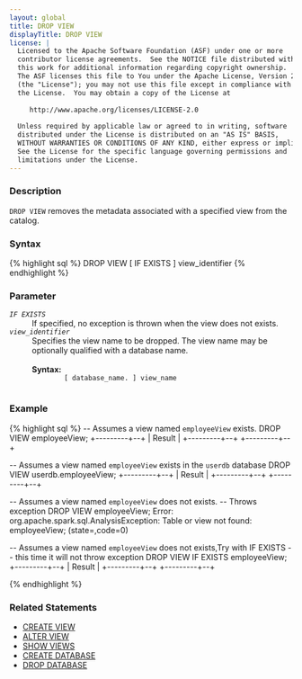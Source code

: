 ```yaml
---
layout: global
title: DROP VIEW
displayTitle: DROP VIEW 
license: |
  Licensed to the Apache Software Foundation (ASF) under one or more
  contributor license agreements.  See the NOTICE file distributed with
  this work for additional information regarding copyright ownership.
  The ASF licenses this file to You under the Apache License, Version 2.0
  (the "License"); you may not use this file except in compliance with
  the License.  You may obtain a copy of the License at
 
     http://www.apache.org/licenses/LICENSE-2.0
 
  Unless required by applicable law or agreed to in writing, software
  distributed under the License is distributed on an "AS IS" BASIS,
  WITHOUT WARRANTIES OR CONDITIONS OF ANY KIND, either express or implied.
  See the License for the specific language governing permissions and
  limitations under the License.
---
```


### Description
`DROP VIEW` removes the metadata associated with a specified view from the catalog.

### Syntax
{% highlight sql %}
DROP VIEW [ IF EXISTS ] view_identifier
{% endhighlight %}

### Parameter
<dl>
  <dt><code><em>IF EXISTS</em></code></dt>
  <dd>
     If specified, no exception is thrown when the view does not exists.
  </dd>
  <dt><code><em>view_identifier</em></code></dt>
  <dd>
    Specifies the view name to be dropped. The view name may be optionally qualified with a database name.<br><br>
    <b> Syntax:</b>
      <code>
        [ database_name. ] view_name
      </code>
  </dd>
</dl>

### Example
{% highlight sql %}
-- Assumes a view named `employeeView` exists.
DROP VIEW employeeView;
+---------+--+
| Result  |
+---------+--+
+---------+--+

-- Assumes a view named `employeeView` exists in the `userdb` database
DROP VIEW userdb.employeeView;
+---------+--+
| Result  |
+---------+--+
+---------+--+

-- Assumes a view named `employeeView` does not exists.
-- Throws exception
DROP VIEW employeeView;
Error: org.apache.spark.sql.AnalysisException: Table or view not found: employeeView;
(state=,code=0)

-- Assumes a view named `employeeView` does not exists,Try with IF EXISTS
-- this time it will not throw exception
DROP VIEW IF EXISTS employeeView;
+---------+--+
| Result  |
+---------+--+
+---------+--+

{% endhighlight %}

### Related Statements
- [CREATE VIEW](sql-ref-syntax-ddl-create-view.html)
- [ALTER VIEW](sql-ref-syntax-ddl-alter-view.html)
- [SHOW VIEWS](sql-ref-syntax-aux-show-views.html)
- [CREATE DATABASE](sql-ref-syntax-ddl-create-database.html)
- [DROP DATABASE](sql-ref-syntax-ddl-drop-database.html)
